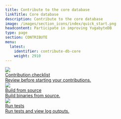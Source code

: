 ```yaml
---
title: Contribute to the core database
linkTitle: Core database
description: Contribute to the core database
image: /images/section_icons/index/quick_start.png
headcontent: Participate in improving YugabyteDB
type: page
section: CONTRIBUTE
menu:
  latest:
    identifier: contribute-db-core
    weight: 2910
---
```


<div class="row">
  <div class="col-12 col-md-6 col-lg-12 col-xl-6">
    <a class="section-link icon-offset" href="checklist/">
      <div class="head">
        <img class="icon" src="/images/section_icons/deploy/checklist.png" aria-hidden="true" />
        <div class="title">Contribution checklist</div>
      </div>
      <div class="body">
        Review before starting your contributions.
      </div>
    </a>
  </div>

  <div class="col-12 col-md-6 col-lg-12 col-xl-6">
    <a class="section-link icon-offset" href="build-from-src/">
      <div class="head">
        <img class="icon" src="/images/section_icons/explore/tunable_reads.png" aria-hidden="true" />
        <div class="title">Build from source</div>
      </div>
      <div class="body">
        Build binaries from source.
      </div>
    </a>
  </div>
  
  <div class="col-12 col-md-6 col-lg-12 col-xl-6">
    <a class="section-link icon-offset" href="run-unit-tests/">
      <div class="head">
        <img class="icon" src="/images/section_icons/manage/backup.png" aria-hidden="true" />
        <div class="title">Run tests</div>
      </div>
      <div class="body">
        Run tests and view log outputs.
      </div>
    </a>
  </div>
</div>
